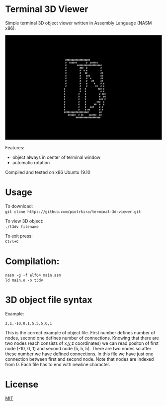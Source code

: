 # Terminal 3D Viewer
Simple terminal 3D object viewer written in Assembly Language (NASM x86).

![](img/demo.gif)

Features:
* object always in center of terminal window
* automatic rotation 

Compiled and tested on x86 Ubuntu 19.10

# Usage
To download:  
`git clone https://github.com/piotrkira/terminal-3d-viewer.git`  

To view 3D object:  
`./t3dv filename`  

To exit press:  
`Ctrl+C`

# Compilation:
```
nasm -g -f elf64 main.asm
ld main.o -o t3dv
```

# 3D object file syntax
Example:
```
2,1,-10,0,1,5,5,5,0,1

```
This is the correct example of object file.
First number defines number of nodes, second one defines number of connections. Knowing that there are two nodes (each consists of x,y,z coordinates) we can read positon of first node (-10, 0, 1) and second node (5, 5, 5). There are two nodes so after these number we have defined connections. In this file we have just one connection between first and second node. Note that nodes are indexed from 0. Each file has to end with newline character.

# License
[MIT](https://github.com/piotrkira/terminal-3d-viewer/blob/master/LICENSE)
